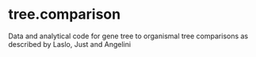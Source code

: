 # tree.comparison
Data and analytical code for gene tree to organismal tree comparisons as described by Laslo, Just and Angelini 
